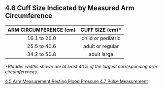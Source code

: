 ## 4.6 Cuff Size Indicated by Measured Arm Circumference

| ARM CIRCUMFERENCE (cm) | CUFF SIZE (cm)*    |
|:----------------------:|:------------------:|
| 16.1 to 26.0           | child or pediatric |
| 25.5 to 40.6           | adult or regular   |
| 34.2 to 50.8           | adult large        |

_*Bladder widths shown are at least 40% of the largest corresponding arm circumferences._


<div class="center">
<div class="btn-group">
  <a href=":pages_path:/manuals/resting-blood-pressure/4-05-arm-measurement.md" class="btn btn-default">
    <span class="glyphicon glyphicon-chevron-left"></span>
    4.5 Arm Measurement
  </a>

  <a href=":pages_path:/manuals/resting-blood-pressure" class="btn btn-default">
    <span class="glyphicon glyphicon-chevron-up"></span>
    Resting Blood Pressure
  </a>

  <a href=":pages_path:/manuals/resting-blood-pressure/4-07-pulse-measurement.md" class="btn btn-success">
    4.7 Pulse Measurement
    <span class="glyphicon glyphicon-chevron-right"></span>
  </a>
</div>
</div>
